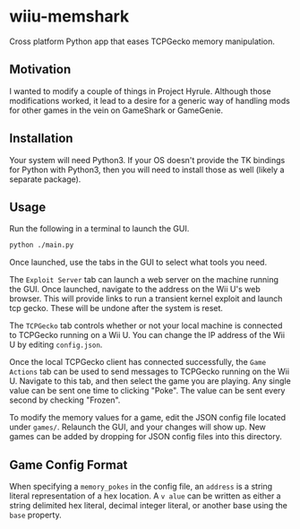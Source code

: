 # wiiu-memshark

Cross platform Python app that eases TCPGecko memory manipulation.

## Motivation

I wanted to modify a couple of things in Project Hyrule. Although those modifications worked, it lead to a desire for a generic way of handling mods for other games in the vein on GameShark or GameGenie.

## Installation

Your system will need Python3. If your OS doesn't provide the TK bindings for Python with Python3, then you will need to install those as well (likely a separate package).

## Usage

Run the following in a terminal to launch the GUI.

``` Bash
python ./main.py
```

Once launched, use the tabs in the GUI to select what tools you need.

The `Exploit Server` tab can launch a web server on the machine running the GUI. Once launched, navigate to the address on the Wii U's web browser. This will provide links to run a transient kernel exploit and launch tcp gecko. These will be undone after the system is reset.

The `TCPGecko` tab controls whether or not your local machine is connected to TCPGecko running on a Wii U. You can change the IP address of the Wii U by editing `config.json`. 

Once the local TCPGecko client has connected successfully, the `Game Actions` tab can be used to send messages to TCPGecko running on the Wii U. Navigate to this tab, and then select the game you are playing. Any single value can be sent one time to clicking "Poke". The value can be sent every second by checking "Frozen".

To modify the memory values for a game, edit the JSON config file located under `games/`. Relaunch the GUI, and your changes will show up. New games can be added by dropping for JSON config files into this directory.

## Game Config Format

When specifying a `memory_pokes` in the config file, an `address` is a string literal representation of a hex location. A `v alue` can be written as either a string delimited hex literal, decimal integer literal, or another base using the `base` property.
